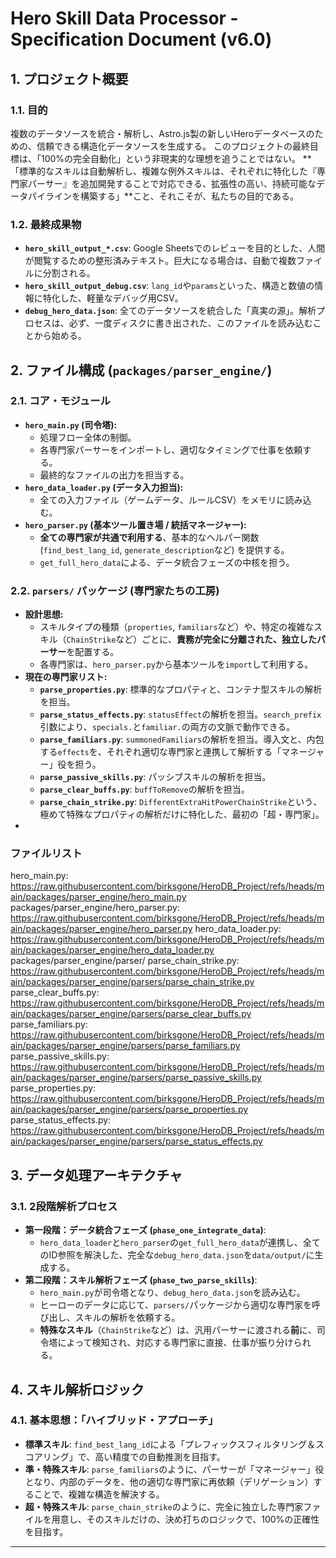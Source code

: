 # Hero Skill Data Processor - Specification Document (v6.0)

## 1. プロジェクト概要

### 1.1. 目的
複数のデータソースを統合・解析し、Astro.js製の新しいHeroデータベースのための、信頼できる構造化データソースを生成する。
このプロジェクトの最終目標は、「100%の完全自動化」という非現実的な理想を追うことではない。
**「標準的なスキルは自動解析し、複雑な例外スキルは、それぞれに特化した『専門家パーサー』を追加開発することで対応できる、拡張性の高い、持続可能なデータパイラインを構築する」**こと、それこそが、私たちの目的である。

### 1.2. 最終成果物
-   **`hero_skill_output_*.csv`**: Google Sheetsでのレビューを目的とした、人間が閲覧するための整形済みテキスト。巨大になる場合は、自動で複数ファイルに分割される。
-   **`hero_skill_output_debug.csv`**: `lang_id`や`params`といった、構造と数値の情報に特化した、軽量なデバッグ用CSV。
-   **`debug_hero_data.json`**: 全てのデータソースを統合した「真実の源」。解析プロセスは、必ず、一度ディスクに書き出された、このファイルを読み込むことから始める。

## 2. ファイル構成 (`packages/parser_engine/`)

### 2.1. コア・モジュール
-   **`hero_main.py` (司令塔):**
    -   処理フロー全体の制御。
    -   各専門家パーサーをインポートし、適切なタイミングで仕事を依頼する。
    -   最終的なファイルの出力を担当する。
-   **`hero_data_loader.py` (データ入力担当):**
    -   全ての入力ファイル（ゲームデータ、ルールCSV）をメモリに読み込む。
-   **`hero_parser.py` (基本ツール置き場 / 統括マネージャー):**
    -   **全ての専門家が共通で利用する**、基本的なヘルパー関数 (`find_best_lang_id`, `generate_description`など) を提供する。
    -   `get_full_hero_data`による、データ統合フェーズの中核を担う。

### 2.2. `parsers/` パッケージ (専門家たちの工房)
-   **設計思想:**
    -   スキルタイプの種類（`properties`, `familiars`など）や、特定の複雑なスキル（`ChainStrike`など）ごとに、**責務が完全に分離された、独立したパーサー**を配置する。
    -   各専門家は、`hero_parser.py`から基本ツールを`import`して利用する。
-   **現在の専門家リスト:**
    -   **`parse_properties.py`**: 標準的なプロパティと、コンテナ型スキルの解析を担当。
    -   **`parse_status_effects.py`**: `statusEffect`の解析を担当。`search_prefix`引数により、`specials.`と`familiar.`の両方の文脈で動作できる。
    -   **`parse_familiars.py`**: `summonedFamiliars`の解析を担当。導入文と、内包する`effects`を、それぞれ適切な専門家と連携して解析する「マネージャー」役を担う。
    -   **`parse_passive_skills.py`**: パッシブスキルの解析を担当。
    -   **`parse_clear_buffs.py`**: `buffToRemove`の解析を担当。
    -   **`parse_chain_strike.py`**: `DifferentExtraHitPowerChainStrike`という、極めて特殊なプロパティの解析だけに特化した、最初の「超・専門家」。
-   
### ファイルリスト
hero_main.py:
https://raw.githubusercontent.com/birksgone/HeroDB_Project/refs/heads/main/packages/parser_engine/hero_main.py
packages/parser_engine/hero_parser.py: https://raw.githubusercontent.com/birksgone/HeroDB_Project/refs/heads/main/packages/parser_engine/hero_parser.py
hero_data_loader.py: https://raw.githubusercontent.com/birksgone/HeroDB_Project/refs/heads/main/packages/parser_engine/hero_data_loader.py
packages/parser_engine/parser/
parse_chain_strike.py: https://raw.githubusercontent.com/birksgone/HeroDB_Project/refs/heads/main/packages/parser_engine/parsers/parse_chain_strike.py
parse_clear_buffs.py: https://raw.githubusercontent.com/birksgone/HeroDB_Project/refs/heads/main/packages/parser_engine/parsers/parse_clear_buffs.py
parse_familiars.py: https://raw.githubusercontent.com/birksgone/HeroDB_Project/refs/heads/main/packages/parser_engine/parsers/parse_familiars.py
parse_passive_skills.py: https://raw.githubusercontent.com/birksgone/HeroDB_Project/refs/heads/main/packages/parser_engine/parsers/parse_passive_skills.py
parse_properties.py: https://raw.githubusercontent.com/birksgone/HeroDB_Project/refs/heads/main/packages/parser_engine/parsers/parse_properties.py
parse_status_effects.py: https://raw.githubusercontent.com/birksgone/HeroDB_Project/refs/heads/main/packages/parser_engine/parsers/parse_status_effects.py

## 3. データ処理アーキテクチャ

### 3.1. 2段階解析プロセス
-   **第一段階：データ統合フェーズ (`phase_one_integrate_data`)**:
    -   `hero_data_loader`と`hero_parser`の`get_full_hero_data`が連携し、全てのID参照を解決した、完全な`debug_hero_data.json`を`data/output/`に生成する。
-   **第二段階：スキル解析フェーズ (`phase_two_parse_skills`)**:
    -   `hero_main.py`が司令塔となり、`debug_hero_data.json`を読み込む。
    -   ヒーローのデータに応じて、`parsers/`パッケージから適切な専門家を呼び出し、スキルの解析を依頼する。
    -   **特殊なスキル**（`ChainStrike`など）は、汎用パーサーに渡される**前**に、司令塔によって検知され、対応する専門家に直接、仕事が振り分けられる。

## 4. スキル解析ロジック

### 4.1. 基本思想：「ハイブリッド・アプローチ」
-   **標準スキル**: `find_best_lang_id`による「プレフィックスフィルタリング＆スコアリング」で、高い精度での自動推測を目指す。
-   **準・特殊スキル**: `parse_familiars`のように、パーサーが「マネージャー」役となり、内部のデータを、他の適切な専門家に再依頼（デリゲーション）することで、複雑な構造を解決する。
-   **超・特殊スキル**: `parse_chain_strike`のように、完全に独立した専門家ファイルを用意し、そのスキルだけの、決め打ちのロジックで、100%の正確性を目指す。

---